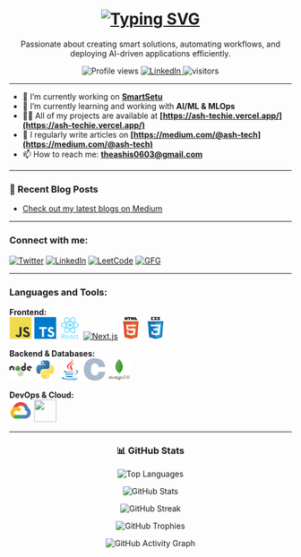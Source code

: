 <h1 align="center">
  <a href="https://ash-techie.vercel.app/">
    <img src="https://readme-typing-svg.herokuapp.com?font=Jetbrains+mono&size=30&pause=150&color=00BFFF&center=true&vCenter=true&width=435&lines=Hi+there+%F0%9F%91%8B;I'm+Ashis+Kumar+Rai;AI%2FML+%26+MLOps+Enthusiast;Full+Stack+Developer;DevOps+Practitioner" alt="Typing SVG" />
  </a>
</h1>

<p align="center">Passionate about creating smart solutions, automating workflows, and deploying AI-driven applications efficiently.</p>

<p align="center"> 
  <img src="https://komarev.com/ghpvc/?username=mrashis06&label=Profile%20Views&color=00C853&style=flat-square" alt="Profile views" /> 
  
  <a href="https://www.linkedin.com/in/mrashis06/" target="_blank">
    <img src="https://img.shields.io/badge/LinkedIn-Connect-0A66C2?logo=linkedin&logoColor=white&style=flat-square" alt="LinkedIn" />
  </a> 
  
  <img src="https://visitor-badge.laobi.icu/badge?page_id=mrashis06.mrashis06&left_color=FF6F00&right_color=D50000&style=flat-square" alt="visitors" />
</p>

---

- 🔭 I’m currently working on **[SmartSetu](https://smart-setu.vercel.app/)**
- 🌱 I’m currently learning and working with **AI/ML & MLOps**
- 👨‍💻 All of my projects are available at **[https://ash-techie.vercel.app/](https://ash-techie.vercel.app/)**
- 📝 I regularly write articles on **[https://medium.com/@ash-tech](https://medium.com/@ash-tech)**
- 📫 How to reach me: **theashis0603@gmail.com**

---

<h3 align="left">📰 Recent Blog Posts</h3>

<!-- BLOG-POST-LIST:START -->
- [Check out my latest blogs on Medium](https://medium.com/@ash-tech)
<!-- BLOG-POST-LIST:END -->

---

<h3 align="left">Connect with me:</h3>
<p align="left">
  <a href="https://twitter.com/mrashis0603" target="blank"><img align="center" src="https://raw.githubusercontent.com/rahuldkjain/github-profile-readme-generator/master/src/images/icons/Social/twitter.svg" alt="Twitter" height="30" width="40" /></a>
  <a href="https://www.linkedin.com/in/mrashis06/" target="blank"><img align="center" src="https://raw.githubusercontent.com/rahuldkjain/github-profile-readme-generator/master/src/images/icons/Social/linked-in-alt.svg" alt="LinkedIn" height="30" width="40" /></a>
  <a href="https://leetcode.com/u/Ashis06/" target="blank"><img align="center" src="https://raw.githubusercontent.com/rahuldkjain/github-profile-readme-generator/master/src/images/icons/Social/leet-code.svg" alt="LeetCode" height="30" width="40" /></a>
  <a href="https://www.geeksforgeeks.org/user/mrashis06/" target="blank"><img align="center" src="https://raw.githubusercontent.com/rahuldkjain/github-profile-readme-generator/master/src/images/icons/Social/geeks-for-geeks.svg" alt="GFG" height="30" width="40" /></a>
</p>

---

<h3 align="left">Languages and Tools:</h3>
<p align="left">
  <strong>Frontend:</strong><br>
  <a href="https://developer.mozilla.org/en-US/docs/Web/JavaScript"><img src="https://raw.githubusercontent.com/devicons/devicon/master/icons/javascript/javascript-original.svg" width="40" height="40"/></a> 
  <a href="https://www.typescriptlang.org/"><img src="https://raw.githubusercontent.com/devicons/devicon/master/icons/typescript/typescript-original.svg" width="40" height="40"/></a> 
  <a href="https://reactjs.org/"><img src="https://raw.githubusercontent.com/devicons/devicon/master/icons/react/react-original-wordmark.svg" width="40" height="40"/></a>
  <a href="https://nextjs.org/"><img src="https://cdn.worldvectorlogo.com/logos/nextjs-2.svg" width="40" height="40" alt="Next.js" /></a>
  <a href="https://www.w3.org/html/"><img src="https://raw.githubusercontent.com/devicons/devicon/master/icons/html5/html5-original-wordmark.svg" width="40" height="40"/></a> 
  <a href="https://www.w3schools.com/css/"><img src="https://raw.githubusercontent.com/devicons/devicon/master/icons/css3/css3-original-wordmark.svg" width="40" height="40"/></a> 
</p>

<p align="left">
  <strong>Backend & Databases:</strong><br>
  <a href="https://nodejs.org"><img src="https://raw.githubusercontent.com/devicons/devicon/master/icons/nodejs/nodejs-original-wordmark.svg" width="40" height="40"/></a>
  <a href="https://www.python.org"><img src="https://raw.githubusercontent.com/devicons/devicon/master/icons/python/python-original.svg" width="40" height="40"/></a>
  <a href="https://www.java.com"><img src="https://raw.githubusercontent.com/devicons/devicon/master/icons/java/java-original.svg" width="40" height="40"/></a>
  <a href="https://www.cprogramming.com/"><img src="https://raw.githubusercontent.com/devicons/devicon/master/icons/c/c-original.svg" width="40" height="40"/></a>
  <a href="https://www.mongodb.com/"><img src="https://raw.githubusercontent.com/devicons/devicon/master/icons/mongodb/mongodb-original-wordmark.svg" width="40" height="40"/></a>
</p>
<p align="left">
  <strong>DevOps & Cloud:</strong><br>
  <a href="https://cloud.google.com"><img src="https://raw.githubusercontent.com/devicons/devicon/master/icons/googlecloud/googlecloud-original.svg" width="40" height="40"/></a>
  <a href="https://git-scm.com/"><img src="https://www.vectorlogo.zone/logos/git-scm/git-scm-icon.svg" width="40" height="40"/></a> 
</p>

---

<h3 align="center">📊 GitHub Stats</h3>

<p align="center">
  <img src="https://github-readme-stats.vercel.app/api/top-langs/?username=mrashis06&layout=compact&theme=tokyonight" alt="Top Languages" />
</p>

<p align="center">
  <img src="https://github-readme-stats.vercel.app/api?username=mrashis06&show_icons=true&theme=tokyonight" alt="GitHub Stats" />
</p>

<p align="center">
  <img src="https://nirzak-streak-stats.vercel.app/?user=mrashis06&theme=tokyonight&hide_border=false" alt="GitHub Streak" />
</p>

<p align="center">
  <img src="https://github-profile-trophy.vercel.app/?username=mrashis06&theme=tokyonight" alt="GitHub Trophies" />
</p>

<p align="center">
  <img src="https://github-readme-activity-graph.vercel.app/graph?username=mrashis06&theme=tokyo-night" alt="GitHub Activity Graph" />
</p>
